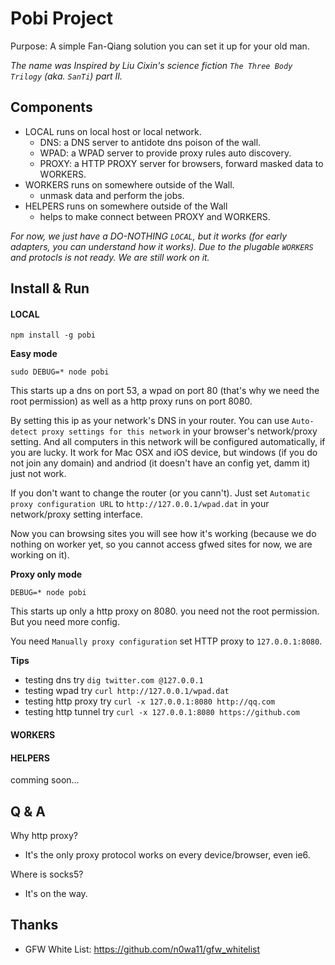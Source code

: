 Pobi Project
============

Purpose: A simple Fan-Qiang solution you can set it up for your old man.

_The name was Inspired by Liu Cixin's science fiction `The Three Body Trilogy` (aka. `SanTi`) part II._

Components
----------

* LOCAL runs on local host or local network.
    * DNS: a DNS server to antidote dns poison of the wall.
    * WPAD: a WPAD server to provide proxy rules auto discovery.
    * PROXY: a HTTP PROXY server for browsers, forward masked data to WORKERS.
* WORKERS runs on somewhere outside of the Wall.
    * unmask data and perform the jobs.
* HELPERS runs on somewhere outside of the Wall
    * helps to make connect between PROXY and WORKERS.

_For now, we just have a DO-NOTHING `LOCAL`, but it works (for early adapters, you can understand how it works). Due to the plugable `WORKERS` and protocls is not ready. We are still work on it._

Install & Run
-------------

#### LOCAL

`npm install -g pobi`

**Easy mode**

`sudo DEBUG=* node pobi`

This starts up a dns on port 53, a wpad on port 80 (that's why we need the root permission) as well as a http proxy runs on port 8080.

By setting this ip as your network's DNS in your router. You can use `Auto-detect proxy settings for this network` in your browser's network/proxy setting. And all computers in this network will be configured automatically, if you are lucky. It work for Mac OSX and iOS device, but windows (if you do not join any domain) and andriod (it doesn't have an config yet, damm it) just not work.

If you don't want to change the router (or you cann't). Just set `Automatic proxy configuration URL` to `http://127.0.0.1/wpad.dat` in your network/proxy setting interface.

Now you can browsing sites you will see how it's working (because we do nothing on worker yet, so you cannot access gfwed sites for now, we are working on it).

**Proxy only mode**

`DEBUG=* node pobi`

This starts up only a http proxy on 8080. you need not the root permission. But you need more config.

You need `Manually proxy configuration` set HTTP proxy to `127.0.0.1:8080`.

**Tips**

* testing dns try `dig twitter.com @127.0.0.1`
* testing wpad try `curl http://127.0.0.1/wpad.dat`
* testing http proxy try `curl -x 127.0.0.1:8080 http://qq.com`
* testing http tunnel try `curl -x 127.0.0.1:8080 https://github.com`

#### WORKERS
#### HELPERS

comming soon...

Q & A
-----

Why http proxy?

* It's the only proxy protocol works on every device/browser, even ie6.

Where is socks5?

* It's on the way.

Thanks
------

* GFW White List: https://github.com/n0wa11/gfw_whitelist

